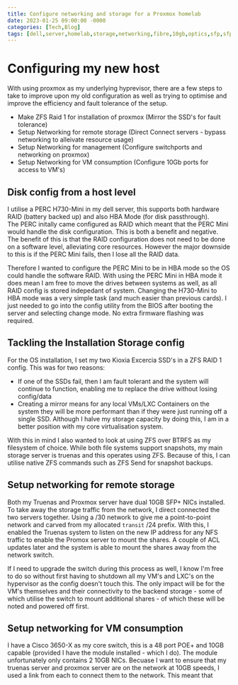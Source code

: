 ```yaml
---
title: Configure networking and storage for a Proxmox homelab
date: 2023-01-25 09:00:00 -0000
categories: [Tech,Blog]
tags: [dell,server,homelab,storage,networking,fibre,10gb,optics,sfp,sfp+,truenas,proxmox]
---
```

# Configuring my new host
With using proxmox as my underlying hyprevisor, there are a few steps to take to improve upon my old configuration as well as trying to optimise and improve the efficiency and fault tolerance of the setup.
- Make ZFS Raid 1 for installation of proxmox (Mirror the SSD's for fault tolerance)
- Setup Networking for remote storage (Direct Connect servers - bypass networking to alleivate resource usage)
- Setup Networking for management (Configure switchports and networking on proxmox)
- Setup Networking for VM consumption (Configure 10Gb ports for access to VM's)

## Disk config from a host level
I utilise a PERC H730-Mini in my dell server, this supports both hardware RAID (battery backed up) and also HBA Mode (for disk passthrough).  
The PERC initally came configured as RAID which meant that the PERC Mini would handle the disk configuration. This is both a benefit and negative. The benefit of this is that the RAID configuration does not need to be done on a software level, alleviating core resources. However the major downside to this is if the PERC Mini fails, then I lose all the RAID data.  

Therefore I wanted to configure the PERC Mini to be in HBA mode so the OS could handle the software RAID. With using the PERC Mini in HBA mode it does mean I am free to move the drives between systems as well, as all RAID config is stored indepedant of system.
Changing the H730-Mini to HBA mode was a very simple task (and much easier than previous cards). I just needed to go into the config utility from the BIOS after booting the server and selecting change mode. No extra firmware flashing was required.

## Tackling the Installation Storage config
For the OS installation, I set my two Kioxia Excercia SSD's in a ZFS RAID 1 config. This was for two reasons:
- If one of the SSDs fail, then I am fault tolerant and the system will continue to function, enabling me to replace the drive without losing config/data
- Creating a mirror means for any local VMs/LXC Containers on the system they will be more performant than if they were just running off a single SSD. Although I halve my storage capacity by doing this, I am in a better position with my core virtualisation system.

With this in mind I also wanted to look at using ZFS over BTRFS as my filesystem of choice. While both file systems support snapshots, my main storage server is truenas and this operates using ZFS. Because of this, I can utilise native ZFS commands such as ZFS Send for snapshot backups.

## Setup networking for remote storage
Both my Truenas and Proxmox server have dual 10GB SFP+ NICs installed. To take away the storage traffic from the network, I direct connected the two servers together. Using a /30 network to give me a point-to-point network and carved from my allocated `transit` /24 prefix.
With this, I enabled the Truenas system to listen on the new IP address for any NFS traffic to enable the Promox server to mount the shares. A couple of ACL updates later and the system is able to mount the shares away from the network switch.

If I need to upgrade the switch during this process as well, I know I'm free to do so without first having to shutdown all my VM's and LXC's on the hypervisor as the config doesn't touch this. The only impact will be for the VM's themselves and their connectivity to the backend storage - some of which utilise the switch to mount additional shares - of which these will be noted and powered off first.

## Setup networking for VM consumption
I have a Cisco 3650-X as my core switch, this is a 48 port POE+ and 10GB capable (provided I have the module installed - which I do). The module unfortunately only contains 2 10GB NICs. Becuase I want to ensure that my truenas server and proxmox server are on the network at 10GB speeds, I used a link from each to connect them to the network. This meant that
